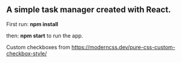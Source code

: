 ## A simple task manager created with React.
First run: **npm install** 

then: **npm start** to run the app.

Custom checkboxes from https://moderncss.dev/pure-css-custom-checkbox-style/

